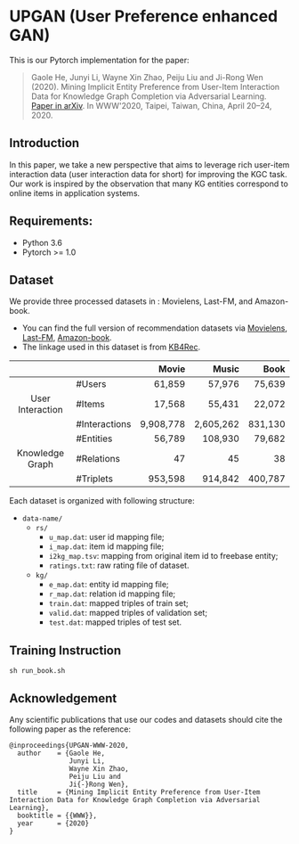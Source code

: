 # UPGAN (User Preference enhanced GAN)

This is our Pytorch implementation for the paper:

> Gaole He, Junyi Li, Wayne Xin Zhao, Peiju Liu and Ji-Rong Wen (2020). Mining Implicit Entity Preference from User-Item Interaction Data for Knowledge Graph Completion via Adversarial Learning. [Paper in arXiv](https://arxiv.org/abs/2003.12718). In WWW'2020, Taipei, Taiwan, China, April 20–24, 2020.


## Introduction
In this paper, we take a new perspective that aims to leverage rich user-item interaction data (user interaction data for short) for improving the KGC task. Our work is inspired by the observation that many KG entities correspond to online items in application systems.

## Requirements:

- Python 3.6
- Pytorch >= 1.0

## Dataset
We provide three processed datasets in : Movielens, Last-FM, and Amazon-book.
* You can find the full version of recommendation datasets via [Movielens](https://grouplens.org/datasets/movielens/), [Last-FM](http://www.cp.jku.at/datasets/LFM-1b/), [Amazon-book](http://jmcauley.ucsd.edu/data/amazon).
* The linkage used in this dataset is from [KB4Rec](https://github.com/RUCDM/KB4Rec).

| | | Movie | Music | Book |
|:---:|:---|---:|---:|---:|
|| #Users | 61,859 | 57,976 | 75,639|
|User Interaction| #Items | 17,568 | 55,431 | 22,072|
| | #Interactions | 9,908,778 | 2,605,262 | 831,130|
|| #Entities | 56,789 | 108,930 | 79,682|
|Knowledge Graph | #Relations | 47 | 45 | 38 |
| | #Triplets | 953,598 | 914,842 | 400,787|

Each dataset is organized with following structure:
- `data-name/`
  - `rs/`
    - `u_map.dat`: user id mapping file;
    - `i_map.dat`: item id mapping file;
    - `i2kg_map.tsv`: mapping from original item id to freebase entity;
    - `ratings.txt`: raw rating file of dataset.
  - `kg/`
    - `e_map.dat`: entity id mapping file;
    - `r_map.dat`: relation id mapping file;
    - `train.dat`: mapped triples of train set;
    - `valid.dat`: mapped triples of validation set;
    - `test.dat`: mapped triples of test set.
    
## Training Instruction

```
sh run_book.sh
```

## Acknowledgement
Any scientific publications that use our codes and datasets should cite the following paper as the reference:
```
@inproceedings{UPGAN-WWW-2020,
  author    = {Gaole He,
               Junyi Li,
               Wayne Xin Zhao,
               Peiju Liu and
               Ji{-}Rong Wen},
  title     = {Mining Implicit Entity Preference from User-Item Interaction Data for Knowledge Graph Completion via Adversarial Learning},
  booktitle = {{WWW}},
  year      = {2020}
}
```
